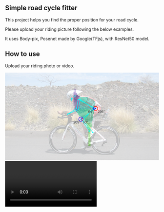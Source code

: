 ## Simple road cycle fitter
This project helps you find the proper position for your road cycle.  

Please upload your riding picture following the below examples.  

It uses Body-pix, Posenet made by Google(TFjs), with ResNet50 model.  


## How to use
Upload your riding photo or video.

![image](https://raw.githubusercontent.com/TylerShin/bike-fitter/master/examples/image.png)
![video](https://raw.githubusercontent.com/TylerShin/bike-fitter/master/examples/video.mp4)
